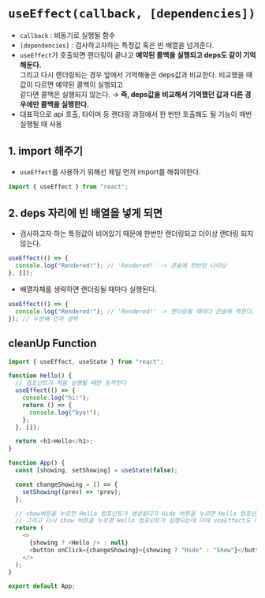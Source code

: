 # `useEffect(callback, [dependencies])`

- `callback` : 비동기로 실행될 함수  
- `[dependencies]` : 검사하고자하는 특정값 혹은 빈 배열을 넘겨준다.  
- `useEffect`가 호출되면 랜더링이 끝나고 <b>예약된 콜백을 실행되고 deps도 같이 기억해둔다.</b>  
  그리고 다시 랜더링되는 경우 앞에서 기억해놓은 deps값과 비교한다. 비교했을 때 값이 다르면 예약된 콜백이 실행되고  
  같다면 콜백은 실행되지 않는다. &rarr; <b>즉, deps값을 비교해서 기억했던 값과 다른 경우에만 콜백을 실행한다.</b>  
- 대표적으로 api 호출, 타이머 등 랜더링 과정에서 한 번만 호출해도 될 기능이 매번 실행될 때 사용  

## 1. import 해주기

- `useEffect`를 사용하기 위해선 제일 먼저 import를 해줘야한다.

```javascript
import { useEffect } from "react";
```

## 2. deps 자리에 빈 배열을 넣게 되면

- 검사하고자 하는 특정값이 비어있기 때문에 한번만 랜더링되고 더이상 랜더링 되지 않는다.

```javascript
useEffect(() => {
  console.log("Rendered!"); // 'Rendered!' -> 콘솔에 한번만 나타남
}, []);
```

- 배열자체를 생략하면 랜더링될 때마다 실행된다.

```javascript
useEffect(() => {
  console.log("Rendered!"); // 'Rendered!' -> 랜더링될 때마다 콘솔에 찍힌다.
}); // 두번째 인자 생략
```

## cleanUp Function

```javascript
import { useEffect, useState } from "react";

function Hello() {
  // 컴포넌트가 처음 실행될 때만 동작한다
  useEffect(() => {
    console.log("hi!");
    return () => {
      console.log("bye!");
    };
  }, []);

  return <h1>Hello</h1>;
}

function App() {
  const [showing, setShowing] = useState(false);

  const changeShowing = () => {
    setShowing((prev) => !prev);
  };

  // show버튼을 누르면 Hello 컴포넌트가 생성됬다가 Hide 버튼을 누르면 Hello 컴포넌트가 삭제된다.
  // 그리고 다시 show 버튼을 누르면 Hello 컴포넌트가 실행되는데 이때 useEffect도 다시 실행된다.
  return (
    <>
      {showing ? <Hello /> : null}
      <button onClick={changeShowing}>{showing ? "Hide" : "Show"}</button>
    </>
  );
}

export default App;
```
